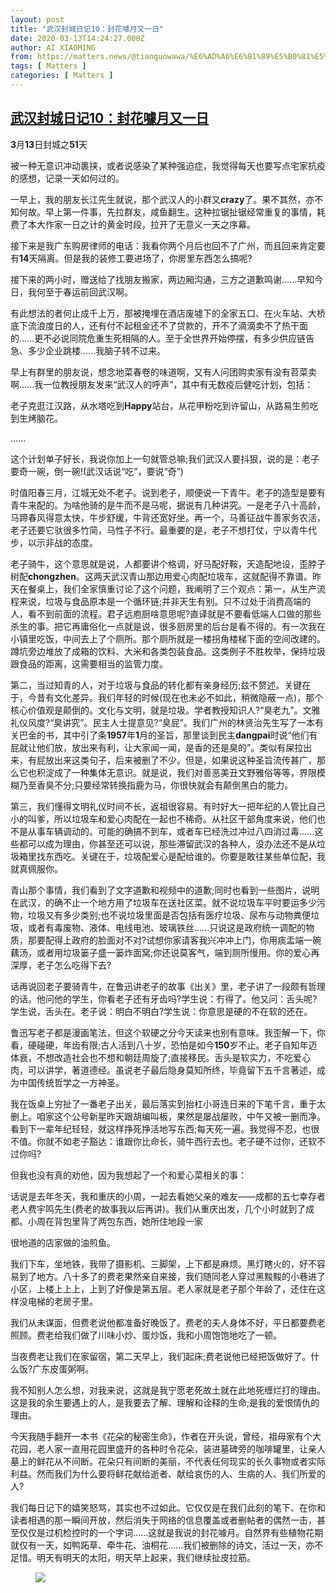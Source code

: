 ```yaml
---
layout: post
title: "武汉封城日记10：封花噱月又一日"
date: 2020-03-13T14:24:27.000Z
author: AI XIAOMING
from: https://matters.news/@tianguowawa/%E6%AD%A6%E6%B1%89%E5%B0%81%E5%9F%8E%E6%97%A5%E8%AE%B010-%E5%B0%81%E8%8A%B1%E5%99%B1%E6%9C%88%E5%8F%88%E4%B8%80%E6%97%A5-bafyreidr4u34dzstq6nq475nngytr4le6myaxrj2esbgsymshxnvettipi
tags: [ Matters ]
categories: [ Matters ]
---
```

<!--1584109467000-->
[武汉封城日记10：封花噱月又一日](https://matters.news/@tianguowawa/%E6%AD%A6%E6%B1%89%E5%B0%81%E5%9F%8E%E6%97%A5%E8%AE%B010-%E5%B0%81%E8%8A%B1%E5%99%B1%E6%9C%88%E5%8F%88%E4%B8%80%E6%97%A5-bafyreidr4u34dzstq6nq475nngytr4le6myaxrj2esbgsymshxnvettipi)
------

<div>
<p><strong>3</strong>月<strong>13</strong>日封城之<strong>51</strong>天</p><p>被一种无意识冲动裹挟，或者说感染了某种强迫症，我觉得每天也要写点宅家抗疫的感想，记录一天如何过的。</p><p>一早上，我的朋友长江先生就说，那个武汉人的小群又<strong>crazy</strong>了。果不其然，亦不知何故。早上第一件事，先拉群友，咸鱼翻生。这种拉锯扯锯经常重复的事情，耗费了本大作家一日之计的黄金时段，拉开了无意义一天之序幕。</p><p>接下来是我广东购房律师的电话：我看你两个月后也回不了广州，而且回来肯定要有<strong>14</strong>天隔离。但是我的装修工要进场了，你房里东西怎么搞呢?</p><p>接下来的两小时，赠送给了找朋友搬家，两边厢沟通，三方之道歉鸣谢......早知今日，我何至于春运前回武汉啊。</p><p>有此想法的者何止成千上万，那被掩埋在酒店废墟下的全家五口、在火车站、大桥底下流浪度日的人，还有付不起租金还不了贷款的，开不了滴滴卖不了热干面的......更不必说同院危重生死相隔的人。至于全世界开始停摆，有多少供应链告急、多少企业跳楼......我脑子转不过来。</p><p>早上有群里的朋友说，想念地菜春卷的味道啊，又有人问团购卖家有没有苕菜卖啊......我一位教授朋友发来“武汉人的呼声”，其中有无数疫后健吃计划，包括：</p><p>老子克逛江汉路，从水塔吃到<strong>Happy</strong>站台，从花甲粉吃到许留山，从路易生煎吃到生烤脑花。</p><p>......</p><p>这个计划单子好长，我说你加上一句就管总嘛;我们武汉人要抖狠，说的是：老子要奇一碗，倒一碗!(武汉话说“吃”，要说“奇”)</p><p>时值阳春三月，江城无处不老子。说到老子，顺便说一下青牛。老子的造型是要有青牛来配的。为啥他骑的是牛而不是马呢，据说有几种讲究。一是老子八十高龄，马蹄春风得意太快，牛步舒缓，牛背还宽好坐。再一个，马善征战牛善家务农活，老子还要它驮很多竹简，马性子不行。最重要的是，老子不想打仗，宁以青牛代步，以示非战的态度。</p><p>老子骑牛，这个意思就是说，人都要讲个格调，好马配好鞍，天造配地设，歪脖子树配<strong>chongzhen</strong>。这两天武汉青山那边用爱心肉配垃圾车，这就配得不靠谱。昨天在餐桌上，我们全家慎重讨论了这个问题，我阐明了三个观点：第一，从生产流程来说，垃圾与食品原本是一个循环链;并非天生有别。只不过处于消费高端的人，看不到前面的流程。君子远庖厨啥意思呢?直译就是不要看低端人口做的那些杀生的事。把它再庸俗化一点就是说，很多厨房里的后台是看不得的。有一次我在小镇里吃饭，中间去上了个厕所。那个厕所就是一楼拐角楼梯下面的空间改建的。蹲坑旁边堆放了成箱的饮料、大米和各类包装食品。这类例子不胜枚举，保持垃圾跟食品的距离，这需要相当的监管力度。</p><p>第二，当过知青的人，对于垃圾与食品的转化都有亲身经历;兹不赘述。关键在于，今昔有文化差异。我们年轻的时候(现在也未必不如此，稍微隐蔽一点)，那个核心价值观是颠倒的。文化与文明，就是垃圾。学者教授知识人?“臭老九”。文雅礼仪风度?“臭讲究”。民主人士提意见?“臭屁”。我们广州的林贤治先生写了一本有关巴金的书，其中引了条<strong>1957</strong>年<strong>1</strong>月的圣旨，那里谈到民主<strong>dangpai</strong>时说“他们有屁就让他们放，放出来有利，让大家闻一闻，是香的还是臭的”。类似有屎拉出来，有屁放出来这类句子，后来被删了不少。但是，如果说这种圣旨流传甚广，那么它也积淀成了一种集体无意识。就是说，我们对善恶美丑文野雅俗等等，界限模糊乃至香臭不分;只要经常转换指鹿为马，你很快就会有颠倒黑白的能力。</p><p>第三，我们懂得文明礼仪时间不长，返祖很容易。有时好大一把年纪的人管比自己小的叫爹，所以垃圾车和爱心肉配在一起也不稀奇。从社区干部角度来说，他们也不是从事车辆调动的。可能的确搞不到车，或者车已经洗过冲过八四消过毒......这些都可以成为理由，你甚至还可以说，那些滞留武汉的各种人，没办法还不是从垃圾箱里找东西吃。关键在于，垃圾配爱心是配给谁的。你要是敢往某些单位配，我就真佩服你。</p><p>青山那个事情，我们看到了文字道歉和视频中的道歉;同时也看到一些图片，说明在武汉，的确不止一个地方用了垃圾车在送社区菜。就不说垃圾车平时要运多少污物，垃圾又有多少类别;也不说垃圾里面是否包括有医疗垃圾、尿布与动物粪便垃圾，或者有毒废物、液体、电线电池、玻璃铁丝......只说这是政府统一调配的物质，那要配得上政府的脸面对不对?试想你家请客我兴冲冲上门，你用痰盂端一碗藕汤，或者用垃圾篓子盛一篓炸面窝;你还说莫客气，端到厕所慢用。你的爱心再深厚，老子怎么吃得下去?</p><p>话再说回老子要骑青牛，在鲁迅讲老子的故事《出关》里，老子讲了一段颇有哲理的话。他问他的学生，你看老子还有牙齿吗?学生说：冇得了。他又问：舌头呢?学生说，舌头在。老子说：明白不明白?学生说：你意思是硬的不在软的还在。</p><p>鲁迅写老子都是漫画笔法，但这个软硬之分今天读来也别有意味。我歪解一下，你看，硬碰硬，年齿有限;古人活到八十岁，恐怕是如今<strong>150</strong>岁不止。老子自知年迈体衰，不想改造社会也不想和朝廷周旋了;直接移民。舌头是软实力，不吃爱心肉，可以讲学，著道德经。虽说老子最后隐身莫知所终，毕竟留下五千言著述，成为中国传统哲学之一方神圣。</p><p>我在饭桌上穷扯了一番老子出关，最后落实到抬杠小哥连日来的下笔千言，重于太删上。咱家这个公号新星昨天跟胡编叫板，果然是屡战屡败，中午又被一删而净。看到下一辈年纪轻轻，就这样挣死挣活地写东西;每天死一遍。我觉得不忍，也很不值。你就不如老子豁达：谁跟你比命长，骑牛西行去也。老子硬不过你，还软不过你吗?</p><p>但我也没有真的劝他，因为我想起了一个和爱心菜相关的事：</p><p>话说是去年冬天，我和重庆的小周，一起去看她父亲的难友——成都的五七幸存者老人费宇鸣先生(费老的故事我以后再讲)。我们从重庆出发，几个小时就到了成都。小周在背包里背了两包东西，她所住地段一家</p><p>很地道的店家做的油煎鱼。</p><p>我们下车，坐地铁，我带了摄影机、三脚架，上下都是麻烦。黑灯瞎火的，好不容易到了地方。八十多了的费老果然亲自来接，我们随同老人穿过黑黢黢的小巷进了小区，上楼上上上，上到了好像是第五层。老人家就是老子那个年龄了，还住在这样没电梯的老房子里。</p><p>我们从未谋面，但费老说他都准备好晚饭了。费老的夫人身体不好，平日都要费老照顾。费老给我们做了川味小炒、蛋炒饭，我和小周饱饱地吃了一顿。</p><p>当夜费老让我们在家留宿，第二天早上，我们起床;费老说他已经把饭做好了。什么饭?广东皮蛋粥啊。</p><p>我不知别人怎么想，对我来说，这就是我宁愿老死故土就在此地死缠烂打的理由。这是我的余生要遇上的人，是我要去了解、理解和诠释的生命;是我的爱恨情仇的理由。</p><p>今天我随手翻开一本书《花朵的秘密生命》，作者在开头说，曾经，祖母家有个大花园，老人家一直用花园里盛开的各种时令花朵，装进墓碑旁的咖啡罐里，让亲人墓上的鲜花从不间断。花朵只有间断的美丽，不代表任何现实的长久事物或者实际利益。然而我们为什么要将鲜花献给逝者、献给哀伤的人、生病的人、我们所爱的人?</p><p>我们每日记下的嬉笑怒骂，其实也不过如此。它仅仅是在我们此刻的笔下、在你和读者相遇的那一瞬间开放，然后消失于网络的信息覆盖或者删帖者的偶然一击，甚至仅仅是过机检控时的一个字词......这就是我说的封花噱月。自然界有些植物花期就仅有一天，如鸭跖草、牵牛花、油桐花......我们被删除的诗文，活过一天，亦不足惜。明天有明天的太阳，明天早上起来，我们继续扯皮拉筋。</p><figure class="image"><img src="https://assets.matters.news/embed/5c3dbbe8-75af-446f-89f1-5522a1f3db00.jpeg" data-asset-id="5c3dbbe8-75af-446f-89f1-5522a1f3db00" referrerpolicy="no-referrer"><figcaption><span></span></figcaption></figure>
</div>
